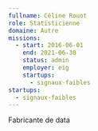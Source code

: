 ```yaml
---
fullname: Céline Rouot
role: Statisticienne
domaine: Autre
missions:
  - start: 2016-06-01
    end: 2021-06-30
    status: admin
    employer: eig
    startups:
      - signaux-faibles
startups:
  - signaux-faibles
---
```

Fabricante de data